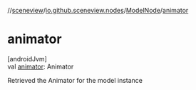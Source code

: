 //[sceneview](../../../index.md)/[io.github.sceneview.nodes](../index.md)/[ModelNode](index.md)/[animator](animator.md)

# animator

[androidJvm]\
val [animator](animator.md): Animator

Retrieved the Animator for the model instance
